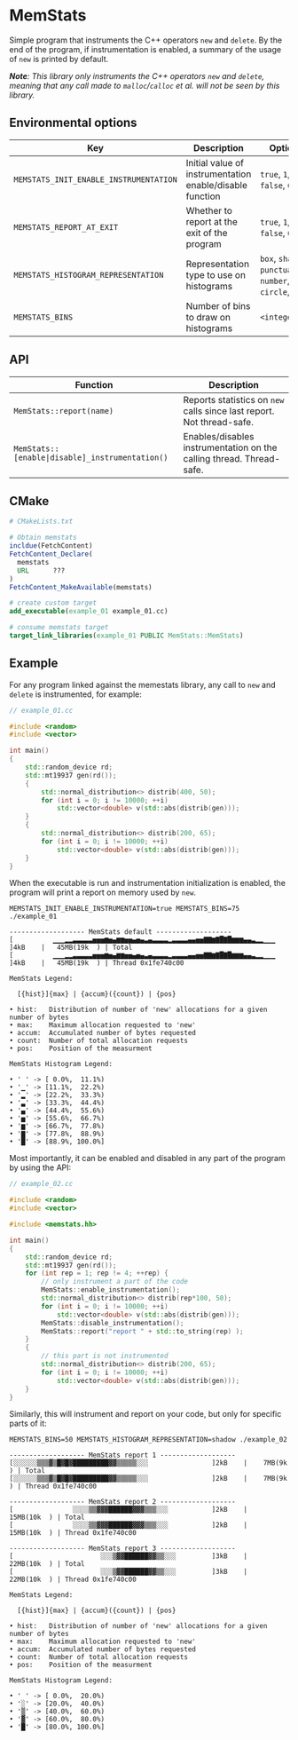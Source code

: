 # MemStats

Simple program that instruments the C++ operators `new` and `delete`. By the end of the program, if instrumentation is enabled, a summary of the usage of `new` is printed by default.

_**Note**: This library only instruments the C++ operators `new` and `delete`, meaning that any call made to `malloc`/`calloc` et al. will not be seen by this library._

## Environmental options

| Key                                   | Description                                              | Options                                                     | Default   |
| ------------------------------------- | -------------------------------------------------------- | ----------------------------------------------------------- | --------- |
| `MEMSTATS_INIT_ENABLE_INSTRUMENTATION`| Initial value of instrumentation enable/disable function | `true`, `1`, `false`, `0`                                  | `false`   |
| `MEMSTATS_REPORT_AT_EXIT`             | Whether to report at the exit of the program             | `true`, `1`, `false`, `0`                                  | `true`    |
| `MEMSTATS_HISTOGRAM_REPRESENTATION`   | Representation type to use on histograms                 | `box`, `shadow`, `punctuation`, `number`, `circle`, `wire`  | `box`     |
| `MEMSTATS_BINS`                       | Number of bins to draw on histograms                     | `<integer>`                                                 | `15`      |

## API

| Function                                          | Description                                                           |
| ------------------------------------------------- | --------------------------------------------------------------------- |
| `MemStats::report(name)`                          | Reports statistics on `new` calls since last report. Not thread-safe. |
| `MemStats::[enable\|disable]_instrumentation()`   | Enables/disables instrumentation on the calling thread. Thread-safe.  |


## CMake

```cmake
# CMakeLists.txt

# Obtain memstats
incldue(FetchContent)
FetchContent_Declare(
  memstats
  URL      ???
)
FetchContent_MakeAvailable(memstats)

# create custom target
add_executable(example_01 example_01.cc)

# consume memstats target
target_link_libraries(example_01 PUBLIC MemStats::MemStats)
```

## Example

For any program linked against the memestats library, any call to `new` and `delete` is instrumented, for example:

```c++
// example_01.cc

#include <random>
#include <vector>

int main()
{
    std::random_device rd;
    std::mt19937 gen(rd());
    {
        std::normal_distribution<> distrib(400, 50);
        for (int i = 0; i != 10000; ++i)
            std::vector<double> v(std::abs(distrib(gen)));
    }
    {
        std::normal_distribution<> distrib(200, 65);
        for (int i = 0; i != 10000; ++i)
            std::vector<double> v(std::abs(distrib(gen)));
    }
}
```

When the executable is run and instrumentation initialization is enabled, the program will print a report on memory used by `new`.

```log
MEMSTATS_INIT_ENABLE_INSTRUMENTATION=true MEMSTATS_BINS=75 ./example_01

------------------- MemStats default -------------------
[          ▁▁▁▂▂▃▃▃▃▃▅▅▅▆▅▄▆▆▅▅▄▅▄▃▄▃▃▃▃▂▃▃▃▃▄▄▅▅▇▇▆▇█▇█▆▆▆▄▄▃▂▂▁▁▁         ]4kB    |   45MB(19k  ) | Total
[          ▁▁▁▂▂▃▃▃▃▃▅▅▅▆▅▄▆▆▅▅▄▅▄▃▄▃▃▃▃▂▃▃▃▃▄▄▅▅▇▇▆▇█▇█▆▆▆▄▄▃▂▂▁▁▁         ]4kB    |   45MB(19k  ) | Thread 0x1fe740c00

MemStats Legend:

  [{hist}]{max} | {accum}({count}) | {pos}

• hist:   Distribution of number of 'new' allocations for a given number of bytes
• max:    Maximum allocation requested to 'new'
• accum:  Accumulated number of bytes requested
• count:  Number of total allocation requests
• pos:    Position of the measurment

MemStats Histogram Legend:

• ' ' -> [ 0.0%,  11.1%)
• '▁' -> [11.1%,  22.2%)
• '▂' -> [22.2%,  33.3%)
• '▃' -> [33.3%,  44.4%)
• '▄' -> [44.4%,  55.6%)
• '▅' -> [55.6%,  66.7%)
• '▆' -> [66.7%,  77.8%)
• '▇' -> [77.8%,  88.9%)
• '█' -> [88.9%, 100.0%]
```

Most importantly, it can be enabled and disabled in any part of the program by using the API:


```c++
// example_02.cc

#include <random>
#include <vector>

#include <memstats.hh>

int main()
{
    std::random_device rd;
    std::mt19937 gen(rd());
    for (int rep = 1; rep != 4; ++rep) {
        // only instrument a part of the code
        MemStats::enable_instrumentation();
        std::normal_distribution<> distrib(rep*100, 50);
        for (int i = 0; i != 10000; ++i)
            std::vector<double> v(std::abs(distrib(gen)));
        MemStats::disable_instrumentation();
        MemStats::report("report " + std::to_string(rep) );
    }
    {
        // this part is not instrumented
        std::normal_distribution<> distrib(200, 65);
        for (int i = 0; i != 10000; ++i)
            std::vector<double> v(std::abs(distrib(gen)));
    }
}
```

Similarly, this will instrument and report on your code, but only for specific parts of it:

```log
MEMSTATS_BINS=50 MEMSTATS_HISTOGRAM_REPRESENTATION=shadow ./example_02

------------------- MemStats report 1 -------------------
[░░░░░░▒▒▒▓▒█▓█▓█████████▓▓▒▒▒▒▒░░░                ]2kB    |    7MB(9k   ) | Total
[░░░░░░▒▒▒▓▒█▓█▓█████████▓▓▒▒▒▒▒░░░                ]2kB    |    7MB(9k   ) | Thread 0x1fe740c00

------------------- MemStats report 2 -------------------
[               ░░░░▒▒▓▓▓██████▓▓▓▒▒▒░░░           ]2kB    |   15MB(10k  ) | Total
[               ░░░░▒▒▓▓▓██████▓▓▓▒▒▒░░░           ]2kB    |   15MB(10k  ) | Thread 0x1fe740c00

------------------- MemStats report 3 -------------------
[                      ░░░▒▓▓██████▓▓▒▒░░░         ]3kB    |   22MB(10k  ) | Total
[                      ░░░▒▓▓██████▓▓▒▒░░░         ]3kB    |   22MB(10k  ) | Thread 0x1fe740c00

MemStats Legend:

  [{hist}]{max} | {accum}({count}) | {pos}

• hist:   Distribution of number of 'new' allocations for a given number of bytes
• max:    Maximum allocation requested to 'new'
• accum:  Accumulated number of bytes requested
• count:  Number of total allocation requests
• pos:    Position of the measurment

MemStats Histogram Legend:

• ' ' -> [ 0.0%,  20.0%)
• '░' -> [20.0%,  40.0%)
• '▒' -> [40.0%,  60.0%)
• '▓' -> [60.0%,  80.0%)
• '█' -> [80.0%, 100.0%]
```
